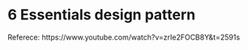 # 6 Essentials design pattern


<p>Referece: https://www.youtube.com/watch?v=zrIe2FOCB8Y&t=2591s</p>